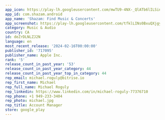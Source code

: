 ```yaml
---
app_icon: https://play-lh.googleusercontent.com/mwTU9-4NX-_QlATb6lILSinKI47wAtOM38GjPYRPQSsQOG2hVRY4h9OfEhDxpf8ADQ
app_id: com.shazam.android
app_name: 'Shazam: Find Music & Concerts'
app_screenshot: https://play-lh.googleusercontent.com/tfklLINs0BxuQXjgyzMN4Esm9MQhTqEemf6HG_kVB8DQ3cHSCgM3sKeBXx6u6nSSanM4
category: Music & Audio
country: CA
id: deZrDLNLZJ2N
language: en
most_recent_release: '2024-02-16T00:00:00'
publisher_id: '717095'
publisher_name: Apple Inc.
rank: '5'
release_count_in_past_year: '53'
release_count_in_past_year_category: 44
release_count_in_past_year_top_in_category: 44
rep_email: michael.roguly@bitrise.io
rep_first_name: Michael
rep_full_name: Michael Roguly
rep_linkedin: https://www.linkedin.com/in/michael-roguly-77376710
rep_phone: +1 949-233-3404
rep_photo: michael.jpg
rep_title: Account Manager
store: google_play
---
```

